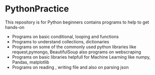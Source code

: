 # PythonPractice
This repository is for Python beginners contains programs to help to get hands-on
- Programs on basic conditional, looping and functions
- Programs to understand collections, dictionaries 
- Programs on some of the commonly used python libraries like request,pymongo, BeautifulSoup also programs on webscraping
- Programs on basic libraries helpfull for Machine Learning like numpy, Pandas, matplotlib
- Programs on reading , writing file and also on parsing json
